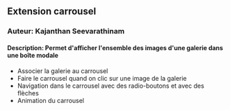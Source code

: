 ## Extension carrousel
### Auteur: Kajanthan Seevarathinam
#### Description: Permet d'afficher l'ensemble des images d'une galerie dans une boîte modale

- Associer la galerie au carrousel
- Faire le carrousel quand on clic sur une image de la galerie 
- Navigation dans le carrousel avec des radio-boutons et avec des flèches
- Animation du carrousel